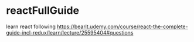 # reactFullGuide
learn react following https://bearit.udemy.com/course/react-the-complete-guide-incl-redux/learn/lecture/25595404#questions
